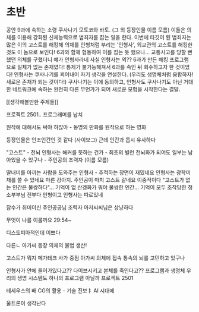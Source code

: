 # 초반

공안 9과에 속하는 소령 쿠사나기 모토코와 바토. (그 외 등장인물 이름  모름)
이들은 의체를 이용해 강화된 신체능력으로 범죄자를 잡는 일을 한다. 
이번에 타깃이 된 범죄자는 많은 이의 고스트를 해킹해 의체를 인형처럼 부리는 '인형사', 외교관의 고스트를 해킹한 것도 이 놈으로 보인다!
6과와 함께 협동하여 이를 잡는 듯 했으나...
교통사고를 당할 뻔 했던 의체를 구했더니 얘가 인형사라네
사실 인형사는 외?? 6과가 만든 해킹 프로그램으로 실체가 없는 존재였다! 통제가 불가능해져서 6과를 속인 뒤 회수하고자 한 것이었다!
인형사는 쿠사나기를 꾀어내어 자기 생각을 연설한다. (우리도 생명체처럼 융합하자! 새로운 존재가 되는 것이다!)
쿠사나기는 이에 동의하고, 인형사도 쿠사나기도 아닌 거대한 네트워크에 속하는 완전히 다른 무언가가 되어 새로운 모험을 시작한다는 결말.

[[생각해볼만한 주제들]]

프로젝트 2501..
프로그래머를 납치

원작에 대해서도 써야 하잖아 - 동명의 만화를 원작으로 하는 영화

등장인물은 인조인간인 것 같다 (사이보그) 근데 인간과 몹시 유사하다

"고스트" - 전뇌
인형사는 해커를 뜻하는 건가 - 최초의 빌런
전뇌화가 되어도 일부는 남아있을 수 있구나 - 주인공의 조력자 (이름 모름)

딸내미를 아끼는 사람을 도와주는 인형사 - 추적하는 장면이 재밌네요
인형사는 광학미채를 쓸 수 있네요
마른 강아지. 
주인공이 마치 고스트 같네요 이중적이다 
"고스트가 없는 인간은 불쌍하다"... 기억이 없
산겡화가 뭐야
불쌍한 인간... 기억이 모두 조작당한 청소부부님
전부다 인형이고 인형사는 따로있네

잠수가 취미이신 주인공공님
조력자 아저씨씨님은 상냥하다

무엇이 나를 이룰까요
29:54~

디스토피아적인데 이쁘다

다른ㄴ 아가씨 등장 의체의 불법 생산!

고스트가 뭐지
메가테크 사가 중점
아가씨 의체에 접속
통속의 뇌를 고민하고 있구나

인형사가 안에 들어가있다고??
다이브시키고 본체를 죽인다고??
프로그램과 생명체
우리의 생명 시스템도 하나의 프로그램 아닐까
프로젝트 2501

테세우스의 배
CG의 활용 - 기술 진보ㅑ
AI 시대에 

울트론이 생각난다
